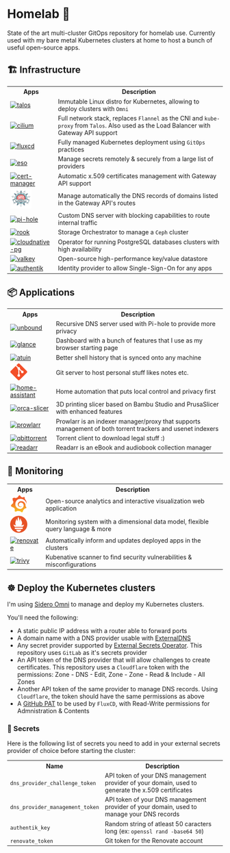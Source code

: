 # Homelab 🏡

State of the art multi-cluster GitOps repository for homelab use. Currently used with my bare metal Kubernetes clusters
at home to host a bunch of useful open-source apps.

## 🏗️ Infrastructure

<table>
  <tr>
    <th>Apps</th>
    <th>Description</th>
  </tr>
  <tr>
    <td><a href="https://talos.dev/" title="Talos" target="_blank"> <img src="https://avatars.githubusercontent.com/u/13804887" alt="talos" width="35" height="35" /></a></td>
    <td>Immutable Linux distro for Kubernetes, allowing to deploy clusters with <code>Omni</code></td>
  </tr>
  <tr>
    <td><a href="https://cilium.io/" title="Cilium" target="_blank"> <img src="https://avatars.githubusercontent.com/u/21054566" alt="cilium" width="40" height="40" /></a></td>
    <td>Full network stack, replaces <code>Flannel</code> as the CNI and <code>kube-proxy</code> from <code>Talos</code>. Also used as the Load Balancer with Gateway API support</td>
  </tr>
  <tr>
    <td><a href="https://fluxcd.io/" title="FluxCD" target="_blank"> <img src="https://avatars.githubusercontent.com/u/52158677" alt="fluxcd" width="50" height="40" /></a></td>
    <td>Fully managed Kubernetes deployment using <code>GitOps</code> practices</td>
  </tr>
  <tr>
    <td><a href="https://external-secrets.io/" title="External Secrets Operator" target="_blank"> <img src="https://avatars.githubusercontent.com/u/68335991" alt="eso" width="35" height="35" /></a></td>
    <td>Manage secrets remotely & securely from a large list of providers</td>
  </tr>
  <tr>
    <td><a href="https://cert-manager.io/" title="Cert-Manager" target="_blank"> <img src="https://avatars.githubusercontent.com/u/39950598" alt="cert-manager" width="40" height="40" /></a></td>
    <td>Automatic x.509 certificates management with Gateway API support</td>
  </tr>
  <tr>
    <td><a href="https://kubernetes-sigs.github.io/external-dns/latest/" title="ExternalDNS" target="_blank"> <img src="https://raw.githubusercontent.com/kubernetes-sigs/external-dns/master/docs/img/external-dns.png" alt="externaldns" width="50" height="45" /></a></td>
    <td>Manage automatically the DNS records of domains listed in the Gateway API's routes</td>
  </tr>
  <tr>
    <td><a href="https://pi-hole.net/" title="Pi-hole" target="_blank"> <img src="https://avatars.githubusercontent.com/u/16827203" alt="pi-hole" width="40" height="40" /></a></td>
    <td>Custom DNS server with blocking capabilities to route internal traffic</td>
  </tr>
  <tr>
    <td><a href="https://rook.io/" title="Rook" target="_blank"> <img src="https://avatars.githubusercontent.com/u/22860722" alt="rook" width="40" height="40" /></a></td>
    <td>Storage Orchestrator to manage a <code>Ceph</code> cluster</td>
  </tr>
  <tr>
    <td><a href="https://cloudnative-pg.io/" title="CloudNativePG" target="_blank"> <img src="https://avatars.githubusercontent.com/u/100373852" alt="cloudnative-pg" width="40" height="40" /></a></td>
    <td>Operator for running PostgreSQL databases clusters with high availability</td>
  </tr>
  <tr>
    <td><a href="https://valkey.io" title="Valkey" target="_blank"> <img src="https://avatars.githubusercontent.com/u/164458127" alt="valkey" width="35" height="35" /></a></td>
    <td>Open-source high-performance key/value datastore</td>
  </tr>
  <tr>
    <td><a href="https://goauthentik.io/" title="Authentik" target="_blank"> <img src="https://avatars.githubusercontent.com/u/82976448" alt="authentik" width="40" height="40" /></a></td>
    <td>Identity provider to allow Single-Sign-On for any apps</td>
  </tr>
</table>

## 📦 Applications

<table>
  <tr>
    <th>Apps</th>
    <th>Description</th>
  </tr>
  <tr>
    <td><a href="https://www.nlnetlabs.nl/projects/unbound/about/" title="Unbound" target="_blank"> <img src="https://netdata.cloud/img/unbound.png" alt="unbound" width="35" height="35" /></a></td>
    <td>Recursive DNS server used with Pi-hole to provide more privacy</td>
  </tr>
  <tr>
    <td><a href="https://github.com/glanceapp/glance" title="Glance" target="_blank"> <img src="https://avatars.githubusercontent.com/u/159397742" alt="glance" width="40" height="40" /></a></td>
    <td>Dashboard with a bunch of features that I use as my browser starting page</td>
  </tr>
  <tr>
    <td><a href="https://atuin.sh/" title="Atuin" target="_blank"> <img src="https://avatars.githubusercontent.com/u/122059230" alt="atuin" width="40" height="40" /></a></td>
    <td>Better shell history that is synced onto any machine</td>
  </tr>
  <tr>
    <td><a href="https://git-scm.com/" title="Git" target="_blank"> <img src="https://raw.githubusercontent.com/devicons/devicon/refs/heads/master/icons/git/git-original.svg" alt="git" width="40" height="40" /></a></td>
    <td>Git server to host personal stuff likes notes etc.</td>
  </tr>
  <tr>
    <td><a href="https://www.home-assistant.io/" title="Home Assistant" target="_blank"> <img src="https://avatars.githubusercontent.com/u/13844975" alt="home-assistant" width="35" height="35" /></a></td>
    <td>Home automation that puts local control and privacy first</td>
  </tr>
  <tr>
    <td><a href="https://github.com/SoftFever/OrcaSlicer" title="Orca Slicer" target="_blank"> <img src="https://raw.githubusercontent.com/SoftFever/OrcaSlicer/refs/heads/main/resources/images/OrcaSlicer.ico" alt="orca-slicer" width="40" height="40" /></a></td>
    <td>3D printing slicer based on Bambu Studio and PrusaSlicer with enhanced features</td>
  </tr>
  <tr>
    <td><a href="https://prowlarr.com/" title="Prowlarr" target="_blank"> <img src="https://avatars.githubusercontent.com/u/73049443" alt="prowlarr" width="35" height="35" /></a></td>
    <td>Prowlarr is an indexer manager/proxy that supports management of both torrent trackers and usenet indexers</td>
  </tr>
  <tr>
    <td><a href="https://www.qbittorrent.org/" title="qBittorrent" target="_blank"> <img src="https://avatars.githubusercontent.com/u/2131270" alt="qbittorrent" width="35" height="35" /></a></td>
    <td>Torrent client to download legal stuff :)</td>
  </tr>
  <tr>
    <td><a href="https://readarr.com/" title="Readarr" target="_blank"> <img src="https://avatars.githubusercontent.com/u/57576474" alt="readarr" width="35" height="35" /></a></td>
    <td>Readarr is an eBook and audiobook collection manager</td>
  </tr>
</table>

## 🔭 Monitoring

<table>
  <tr>
    <th>Apps</th>
    <th>Description</th>
  </tr>
  <tr>
    <td><a href="https://grafana.com/" title="Grafana" target="_blank"> <img src="https://raw.githubusercontent.com/devicons/devicon/refs/heads/master/icons/grafana/grafana-original.svg" alt="graphana" width="40" height="40" /></a></td>
    <td>Open-source analytics and interactive visualization web application</td>
  </tr>
  <tr>
    <td><a href="https://prometheus.io/" title="Prometheus" target="_blank"> <img src="https://raw.githubusercontent.com/devicons/devicon/refs/heads/master/icons/prometheus/prometheus-original.svg" alt="prometheus" width="40" height="40" /></a></td>
    <td>Monitoring system with a dimensional data model, flexible query language & more</td>
  </tr>
  <tr>
    <td><a href="https://docs.mend.io/renovate/latest/" title="Renovate" target="_blank"> <img src="https://avatars.githubusercontent.com/u/38656520" alt="renovate" width="35" height="35" /></a></td>
    <td>Automatically inform and updates deployed apps in the clusters</td>
  </tr>
  <tr>
    <td><a href="https://trivy.dev/" title="Trivy" target="_blank"> <img src="https://avatars.githubusercontent.com/u/12783832" alt="trivy" width="35" height="35" /></a></td>
    <td>Kubenative scanner to find security vulnerabilities & misconfigurations</td>
  </tr>
</table>

## ☸️ Deploy the Kubernetes clusters

I'm using [Sidero Omni](https://github.com/siderolabs/omni) to manage and deploy my Kubernetes clusters.

You'll need the following:

- A static public IP address with a router able to forward ports
- A domain name with a DNS provider usable with [ExternalDNS](https://kubernetes-sigs.github.io/external-dns/latest/#the-latest-release)
- Any secret provider supported by [External Secrets Operator](https://external-secrets.io/). This repository uses `GitLab` as it's secrets provider
- An API token of the DNS provider that will allow challenges to create certificates. This repository uses a `Cloudflare` token with the permissions: Zone - DNS - Edit, Zone - Zone - Read & Include - All Zones
- Another API token of the same provider to manage DNS records. Using `Cloudflare`, the token should have the same
permissions as above
- A [GitHub PAT](https://github.com/settings/personal-access-tokens) to be used by `FluxCD`, with Read-Write permissions
for Admnistration & Contents

### 🔑 Secrets

Here is the following list of secrets you need to add in your external secrets provider of choice before starting the
cluster:

<table>
  <tr>
    <th>Name</th>
    <th>Description</th>
  </tr>
  <tr>
    <td><code>dns_provider_challenge_token</code></td>
    <td>API token of your DNS management provider of your domain, used to generate the x.509 certificates</td>
  </tr>
  <tr>
    <td><code>dns_provider_management_token</code></td>
    <td>API token of your DNS management provider of your domain, used to manage your DNS records</td>
  </tr>
  <tr>
    <td><code>authentik_key</code></td>
    <td>Random string of atleast 50 caracters long (ex: <code>openssl rand -base64 50</code>)</td>
  </tr>
  <tr>
    <td><code>renovate_token</code></td>
    <td>Git token for the Renovate account</td>
  </tr>
</table>
